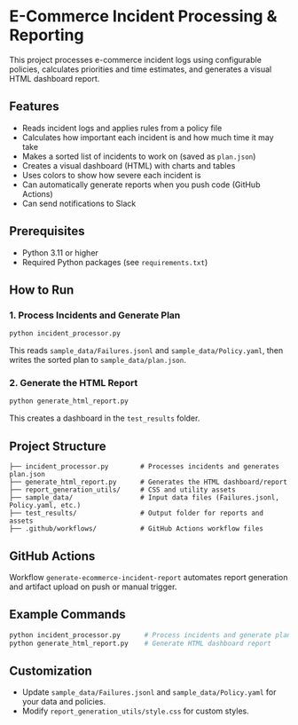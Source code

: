 
# E-Commerce Incident Processing & Reporting

This project processes e-commerce incident logs using configurable policies, calculates priorities and time estimates, and generates a visual HTML dashboard report.

## Features

- Reads incident logs and applies rules from a policy file
- Calculates how important each incident is and how much time it may take
- Makes a sorted list of incidents to work on (saved as `plan.json`)
- Creates a visual dashboard (HTML) with charts and tables
- Uses colors to show how severe each incident is
- Can automatically generate reports when you push code (GitHub Actions)
- Can send notifications to Slack

## Prerequisites
- Python 3.11 or higher
- Required Python packages (see `requirements.txt`)

## How to Run

### 1. Process Incidents and Generate Plan
```sh
python incident_processor.py
```
This reads `sample_data/Failures.jsonl` and `sample_data/Policy.yaml`, then writes the sorted plan to `sample_data/plan.json`.

### 2. Generate the HTML Report
```sh
python generate_html_report.py
```
This creates a dashboard in the `test_results` folder.

## Project Structure
```
├── incident_processor.py        # Processes incidents and generates plan.json
├── generate_html_report.py      # Generates the HTML dashboard/report
├── report_generation_utils/     # CSS and utility assets
├── sample_data/                 # Input data files (Failures.jsonl, Policy.yaml, etc.)
├── test_results/                # Output folder for reports and assets
├── .github/workflows/           # GitHub Actions workflow files
```

## GitHub Actions
Workflow `generate-ecommerce-incident-report` automates report generation and artifact upload on push or manual trigger.

## Example Commands
```sh
python incident_processor.py      # Process incidents and generate plan.json
python generate_html_report.py    # Generate HTML dashboard report
```

## Customization
- Update `sample_data/Failures.jsonl` and `sample_data/Policy.yaml` for your data and policies.
- Modify `report_generation_utils/style.css` for custom styles.
